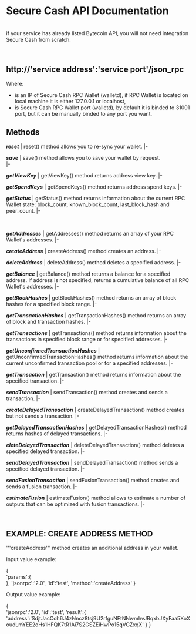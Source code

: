 

# Secure Cash API Documentation 

<br />
if your service has already listed Bytecoin API, you will not need integration Secure Cash from scratch.

&nbsp;

## http://'service address':'service port'/json_rpc

Where:
* <service address> is an IP of Secure Cash RPC Wallet (walletd), if RPC Wallet is located on local machine it is either 127.0.0.1 or localhost,
* <service port> is Secure Cash RPC Wallet port (walletd), by default it is binded to 31001 port, but it can be manually binded to any port you want.



## Methods

  
***reset***
| reset() method allows you to re-sync your wallet.
|-
<br />
  
***save***
| save() method allows you to save your wallet by request.  
|-
<br />
  
  ***getViewKey***
| getViewKey() method returns address view key.
|-
<br />

 ***getSpendKeys***
| getSpendKeys() method returns address spend keys.
|-
<br />
  
 ***getStatus***
| getStatus() method returns information about the current RPC Wallet state: block_count, known_block_count, last_block_hash and peer_count. 
|-
  
  <br />
  
 ***getAddresses***
| getAddresses() method returns an array of your RPC Wallet's addresses.
|-
  <br />
  
 ***createAddress***
| createAddress() method creates an address. 
|-
  <br />
  
 ***deleteAddress***
| deleteAddress() method deletes a specified address. 
|-
  <br />
  
 ***getBalance***
| getBalance() method returns a balance for a specified address. If address is not specified, returns a cumulative balance of all RPC Wallet's addresses. 
|-
  <br />
  
 ***getBlockHashes***
| getBlockHashes() method returns an array of block hashes for a specified block range. 
|-
  <br />
  
 ***getTransactionHashes***
| getTransactionHashes() method returns an array of block and transaction hashes. 
|-
  <br />
  
 ***getTransactions***
| getTransactions() method returns information about the transactions in specified block range or for specified addresses.
|-
  <br />
  
 ***getUnconfirmedTransactionHashes***
| getUnconfirmedTransactionHashes() method returns information about the current unconfirmed transaction pool or for a specified addresses.
|-
  <br />
  
 ***getTransaction***
| getTransaction() method returns information about the specified transaction.
|-
  <br />
  
 ***sendTransaction***
| sendTransaction() method creates and sends a transaction.
|-
  <br />
  
 ***createDelayedTransaction***
| createDelayedTransaction() method creates but not sends a transaction.
|-
  <br />
  
 ***getDelayedTransactionHashes***
| getDelayedTransactionHashes() method returns hashes of delayed transactions. 
|-
  <br />
  
 ***eleteDelayedTransaction***
| deleteDelayedTransaction() method deletes a specified delayed transaction. 
|-
  <br />
  
 ***sendDelayedTransaction***
| sendDelayedTransaction() method sends a specified delayed transaction. 
|-
  <br />
  
 ***sendFusionTransaction***
| sendFusionTransaction() method creates and sends a fusion transaction.
|-
  <br />
  
 ***estimateFusion***
| estimateFusion() method allows to estimate a number of outputs that can be optimized with fusion transactions.
|-

<br    />

## EXAMPLE: CREATE ADDRESS METHOD

'''createAddress''' method creates an additional address in your wallet. 

Input value example:

 {  
   'params':{  
   },
   'jsonrpc':'2.0',
   'id':'test',
   'method':'createAddress'
 }

Output value example:

 {  
   'jsonrpc':'2.0',
   'id':'test',
   'result':{  
      'address':'SdjtJacCoh6J4zNncz8tsj9U2rfguNFtNNwmhvJRqxbJXyFaa5XoXoudLmYEE2oHs1HFQK7tR1Ai7S2GSZEiHwPo15qVGZxqX'
   }
 }
 

